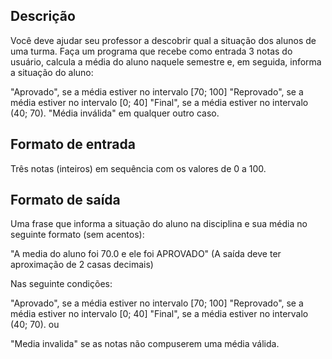 ## Descrição
Você deve ajudar seu professor a descobrir qual a situação dos alunos de uma turma. Faça um programa que recebe como entrada 3 notas do usuário, calcula a média do aluno naquele semestre e, em seguida, informa a situação do aluno:

"Aprovado", se a média estiver no intervalo [70; 100]
"Reprovado", se a média estiver no intervalo [0; 40] 
"Final", se a média estiver no intervalo (40; 70).
"Média inválida" em qualquer outro caso.

## Formato de entrada

Três notas (inteiros) em sequência com os valores de 0 a 100.

## Formato de saída

Uma frase que informa a situação do aluno na disciplina e sua média no seguinte formato (sem acentos):

"A media do aluno foi 70.0 e ele foi APROVADO" (A saída deve ter aproximação de 2 casas decimais)

Nas seguinte condições:

"Aprovado", se a média estiver no intervalo [70; 100]
"Reprovado", se a média estiver no intervalo [0; 40] 
"Final", se a média estiver no intervalo (40; 70).
ou

"Media invalida" se as notas não compuserem uma média válida.